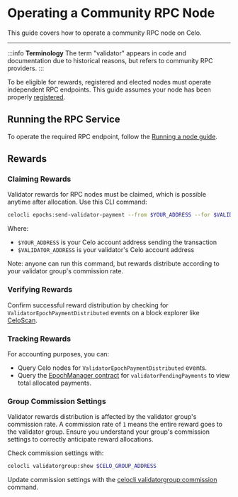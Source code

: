# Operating a Community RPC Node

This guide covers how to operate a community RPC node on Celo.

---

:::info **Terminology**
The term "validator" appears in code and documentation due to historical reasons, but refers to community RPC providers.
:::

To be eligible for rewards, registered and elected nodes must operate independent RPC endpoints. This guide assumes your node has been properly [registered](/cel2/operators/registering-as-rpc-node).

## Running the RPC Service

To operate the required RPC endpoint, follow the [Running a node guide](run-node.md).

## Rewards

### Claiming Rewards

Validator rewards for RPC nodes must be claimed, which is possible anytime after allocation. Use this CLI command:

```bash
celocli epochs:send-validator-payment --from $YOUR_ADDRESS --for $VALIDATOR_ADDRESS
```

Where:

- `$YOUR_ADDRESS` is your Celo account address sending the transaction
- `$VALIDATOR_ADDRESS` is your validator's Celo account address

Note: anyone can run this command, but rewards distribute according to your validator group's commission rate.

### Verifying Rewards

Confirm successful reward distribution by checking for `ValidatorEpochPaymentDistributed` events on a block explorer like [CeloScan](https://celoscan.io/address/0xf424b5e85b290b66ac20f8a9eab75e25a526725e).

### Tracking Rewards

For accounting purposes, you can:

- Query Celo nodes for `ValidatorEpochPaymentDistributed` events.
- Query the [EpochManager contract](/contracts/core-contracts) for `validatorPendingPayments` to view total allocated payments.

### Group Commission Settings

Validator rewards distribution is affected by the validator group's commission rate. A commission rate of `1` means the entire reward goes to the validator group. Ensure you understand your group's commission settings to correctly anticipate reward allocations.

Check commission settings with:

```bash
celocli validatorgroup:show $CELO_GROUP_ADDRESS
```

Update commission settings with the [celocli validatorgroup:commission](/cli/validatorgroup) command.
